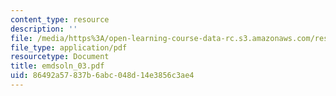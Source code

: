```yaml
---
content_type: resource
description: ''
file: /media/https%3A/open-learning-course-data-rc.s3.amazonaws.com/res-6-003-electromechanical-dynamics-spring-2009/86492a57837b6abc048d14e3856c3ae4_emdsoln_03.pdf
file_type: application/pdf
resourcetype: Document
title: emdsoln_03.pdf
uid: 86492a57-837b-6abc-048d-14e3856c3ae4
---
```

